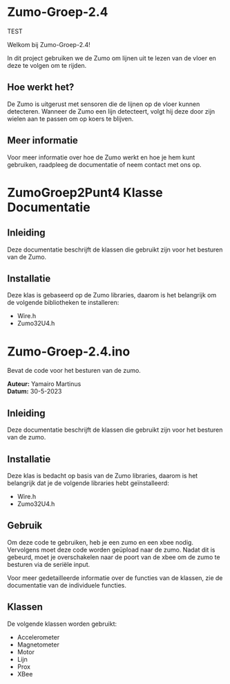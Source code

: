# Zumo-Groep-2.4
TEST

Welkom bij Zumo-Groep-2.4!

In dit project gebruiken we de Zumo om lijnen uit te lezen van de vloer en deze te volgen om te rijden.

## Hoe werkt het?

De Zumo is uitgerust met sensoren die de lijnen op de vloer kunnen detecteren. Wanneer de Zumo een lijn detecteert, volgt hij deze door zijn wielen aan te passen om op koers te blijven.

## Meer informatie

Voor meer informatie over hoe de Zumo werkt en hoe je hem kunt gebruiken, raadpleeg de documentatie of neem contact met ons op.
# ZumoGroep2Punt4 Klasse Documentatie

## Inleiding

Deze documentatie beschrijft de klassen die gebruikt zijn voor het besturen van de Zumo.

## Installatie

Deze klas is gebaseerd op de Zumo libraries, daarom is het belangrijk om de volgende bibliotheken te installeren:

- Wire.h
- Zumo32U4.h
# Zumo-Groep-2.4.ino

Bevat de code voor het besturen van de zumo.

**Auteur:** Yamairo Martinus  
**Datum:** 30-5-2023

## Inleiding

Deze documentatie beschrijft de klassen die gebruikt zijn voor het besturen van de zumo.

## Installatie

Deze klas is bedacht op basis van de Zumo libraries, daarom is het belangrijk dat je de volgende libraries hebt geïnstalleerd:

- Wire.h
- Zumo32U4.h

## Gebruik

Om deze code te gebruiken, heb je een zumo en een xbee nodig. Vervolgens moet deze code worden geüpload naar de zumo. Nadat dit is gebeurd, moet je overschakelen naar de poort van de xbee om de zumo te besturen via de seriële input.

Voor meer gedetailleerde informatie over de functies van de klassen, zie de documentatie van de individuele functies.

## Klassen

De volgende klassen worden gebruikt:

- Accelerometer
- Magnetometer
- Motor
- Lijn
- Prox
- XBee
